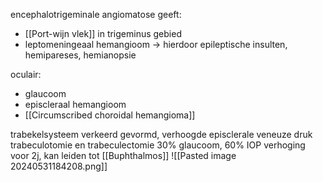 encephalotrigeminale angiomatose
geeft:
- [[Port-wijn vlek]] in trigeminus gebied
- leptomeningeaal hemangioom -> hierdoor epileptische insulten, hemipareses, hemianopsie

oculair:
- glaucoom
- episcleraal hemangioom
- [[Circumscribed choroidal hemangioma]]

trabekelsysteem verkeerd gevormd, verhoogde episclerale veneuze druk
trabeculotomie en trabeculectomie
30% glaucoom, 60% IOP verhoging voor 2j, kan leiden tot [[Buphthalmos]]
![[Pasted image 20240531184208.png]]

